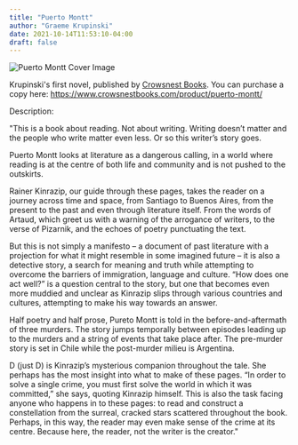 ```yaml
---
title: "Puerto Montt"
author: "Graeme Krupinski"
date: 2021-10-14T11:53:10-04:00
draft: false
---
```


![Puerto Montt Cover Image](/Puerto-Montt-Cover.png)

Krupinski's first novel, published by [Crowsnest Books](https://www.crowsnestbooks.com/). You can purchase a copy here: https://www.crowsnestbooks.com/product/puerto-montt/

Description:

"This is a book about reading. Not about writing. Writing doesn’t matter and the people who write matter even less. Or so this writer’s story goes.

Puerto Montt looks at literature as a dangerous calling, in a world where reading is at the centre of both life and community and is not pushed to the outskirts.

Rainer Kinrazip, our guide through these pages, takes the reader on a journey across time and space, from Santiago to Buenos Aires, from the present to the past and even through literature itself. From the words of Artaud, which greet us with a warning of the arrogance of writers, to the verse of Pizarnik, and the echoes of poetry punctuating the text.

But this is not simply a manifesto – a document of past literature with a projection for what it might resemble in some imagined future – it is also a detective story, a search for meaning and truth while attempting to overcome the barriers of immigration, language and culture. “How does one act well?” is a question central to the story, but one that becomes even more muddied and unclear as Kinrazip slips through various countries and cultures, attempting to make his way towards an answer.

Half poetry and half prose, Pureto Montt is told in the before-and-aftermath of three murders. The story jumps temporally between episodes leading up to the murders and a string of events that take place after. The pre-murder story is set in Chile while the post-murder milieu is Argentina.

D (just D) is Kinrazip’s mysterious companion throughout the tale. She perhaps has the most insight into what to make of these pages. “In order to solve a single crime, you must first solve the world in which it was committed,” she says, quoting Kinrazip himself. This is also the task facing anyone who happens in to these pages: to read and construct a constellation from the surreal, cracked stars scattered throughout the book. Perhaps, in this way, the reader may even make sense of the crime at its centre. Because here, the reader, not the writer is the creator."